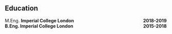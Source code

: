 ## Education

<div style="display: flex; justify-content: space-between;">
    <div>M.Eng. <strong>Imperial College London<strong> </div>
    <div style="text-align: right;">2018-2019</div>
</div>

<div style="display: flex; justify-content: space-between;">
    <div>B.Eng. <strong> Imperial College London<strong> </div>
    <div style="text-align: right;">2015-2018</div>
</div>
